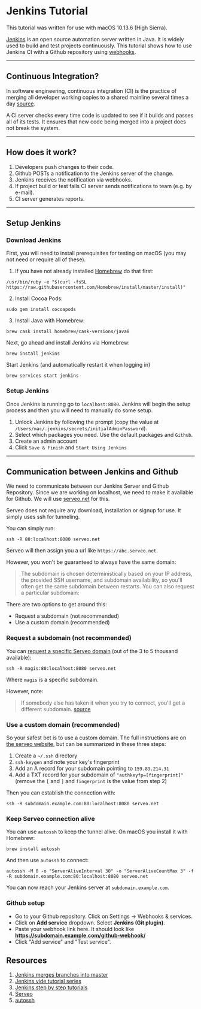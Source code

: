 # Jenkins Tutorial

This tutorial was written for use with macOS 10.13.6 (High Sierra).

[Jenkins](https://en.wikipedia.org/wiki/Jenkins_(software)) is an open source automation server written in Java. It is widely used to build and test projects continuously. This tutorial shows how to use Jenkins CI with a Github repository using [webhooks](https://en.wikipedia.org/wiki/Webhook).

---

## Continuous Integration?

In software engineering, continuous integration (CI) is the practice of merging all developer working copies to a shared mainline several times a day [source](https://en.wikipedia.org/wiki/Continuous_integration).

A CI server checks every time code is updated to see if it builds and passes all of its tests. It ensures that new code being merged into a project does not break the system.

---

## How does it work?

1. Developers push changes to their code.
2. Github POSTs a notification to the Jenkins server of the change.
3. Jenkins receives the notification via webhooks.  
4. If project build or test fails CI server sends notifications to team (e.g. by e-mail).
5. CI server generates reports.

---

## Setup Jenkins

### Download Jenkins

First, you will need to install prerequisites for testing on macOS (you may not need or require all of these).

1) If you have not already installed [Homebrew](https://brew.sh) do that first:

```
/usr/bin/ruby -e "$(curl -fsSL https://raw.githubusercontent.com/Homebrew/install/master/install)"
```
2) Install Cocoa Pods:

```
sudo gem install cocoapods
```

3) Install Java with Homebrew:

```
brew cask install homebrew/cask-versions/java8
```

Next, go ahead and install Jenkins via Homebrew:

```
brew install jenkins
```

Start Jenkins (and automatically restart it when logging in)

```
brew services start jenkins
```

### Setup Jenkins

Once Jenkins is running go to ```localhost:8080```. Jenkins will begin the setup process and then you will need to manually do some setup.

1) Unlock Jenkins by following the prompt (copy the value at `/Users/mac/.jenkins/secrets/initialAdminPassword`).
2) Select which packages you need. Use the default packages and `Github`.
3) Create an admin account
4) Click `Save & Finish` and `Start Using Jenkins`

---

## Communication between Jenkins and Github

We need to communicate between our Jenkins Server and Github Repository. Since we are working on localhost, we need to make it available for Github. We will use [serveo.net](serveo.net) for this.

Serveo does not require any download, installation or signup for use. It simply uses ssh for tunneling.

You can simply run:
```
ssh -R 80:localhost:8080 serveo.net
```

Serveo will then assign you a url like `https://abc.serveo.net`.

However, you won't be guaranteed to always have the same domain:

> The subdomain is chosen deterministically based on your IP address, the provided SSH username, and subdomain availability, so you'll often get the same subdomain between restarts. You can also request a particular subdomain:

There are two options to get around this:
- Request a subdomain (not recommended)
- Use a custom domain (recommended)

### Request a subdomain (not recommended)

You can [request a specific Serveo domain](https://security.stackexchange.com/a/184951) (out of the 3 to 5 thousand available):

```
ssh -R magis:80:localhost:8080 serveo.net
```

Where `magis` is a specific subdomain.

However, note:

> If somebody else has taken it when you try to connect, you'll get a different subdomain. [source](https://security.stackexchange.com/questions/184829/any-alternative-to-ngrok-for-constant-connection#comment362569_184951)

### Use a custom domain (recommended)

So your safest bet is to use a custom domain. The full instructions are on [the serveo website](http://serveo.net), but can be summarized in these three steps:

1) Create a `~/.ssh` directory
2) `ssh-keygen` and note your key's fingerprint
3) Add an A record for your subdomain pointing to `159.89.214.31`
4) Add a TXT record for your subdomain of `"authkeyfp=[fingerprint]"` (remove the `[` and `]` and `fingerprint` is the value from step 2)

Then you can establish the connection with:

```
ssh -R subdomain.example.com:80:localhost:8080 serveo.net
```

### Keep Serveo connection alive

You can use `autossh` to keep the tunnel alive. On macOS you install it with Homebrew:

```
brew install autossh
```

And then use `autossh` to connect:

```
autossh -M 0 -o "ServerAliveInterval 30" -o "ServerAliveCountMax 3" -f -R subdomain.example.com:80:localhost:8080 serveo.net
```

You can now reach your Jenkins server at `subdomain.example.com`.

### Github setup

- Go to your Github repository. Click on Settings -> Webhooks & services.
- Click on **Add service** dropdown. Select **Jenkins (Git plugin)**.
- Paste your webhook link here. It should look like **https://subdomain.example.com/github-webhook/**
- Click "Add service" and "Test service".

## Resources

1. [Jenkins merges branches into master](https://www.cloudbees.com/blog/dont-phunk-my-stable-branch-jenkins-pre-tested-commits-stop-breaking-stable-branches )
2. [Jenkins vide tutorial series](https://www.youtube.com/watch?v=1JSOGJQAhtE)
3. [Jenkins step by step tutorials](http://www.tutorialspoint.com/jenkins/index.htm)
4. [Serveo](http://serveo.net)
5. [autossh](https://www.everythingcli.org/ssh-tunnelling-for-fun-and-profit-autossh/)

